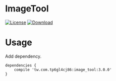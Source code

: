 ImageTool
=========================

[![License](https://img.shields.io/badge/license-Apache%202-green.svg)](https://www.apache.org/licenses/LICENSE-2.0)
[ ![Download](https://api.bintray.com/packages/tp6gl4cj86/maven/image_tool/images/download.svg) ](https://bintray.com/tp6gl4cj86/maven/image_tool/_latestVersion)

# Usage

Add dependency.

```
dependencies {
    compile 'tw.com.tp6gl4cj86:image_tool:3.0.0'
}
```
